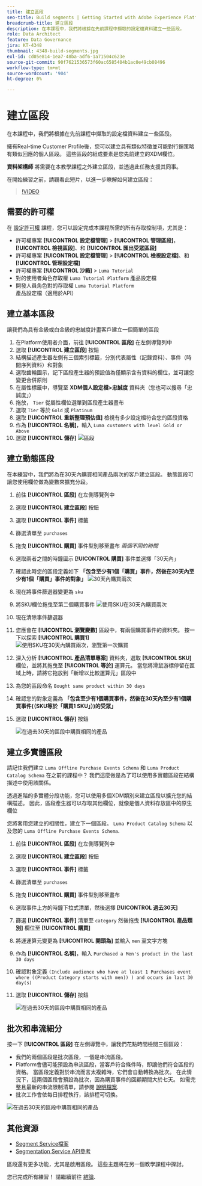 ```yaml
---
title: 建立區段
seo-title: Build segments | Getting Started with Adobe Experience Platform for Data Architects and Data Engineers
breadcrumb-title: 建立區段
description: 在本課程中，我們將根據在先前課程中擷取的設定檔資料建立一些區段。
role: Data Architect
feature: Data Governance
jira: KT-4348
thumbnail: 4348-build-segments.jpg
exl-id: cd05e814-1ea7-48ba-adf6-1a71504c623e
source-git-commit: 90f7621536573f60ac6585404b1ac0e49cb08496
workflow-type: tm+mt
source-wordcount: '904'
ht-degree: 0%

---
```


# 建立區段

<!-- 30 min-->
在本課程中，我們將根據在先前課程中擷取的設定檔資料建立一些區段。

擁有Real-time Customer Profile後，您可以建立具有類似特徵並可能對行銷策略有類似回應的個人區段。 這些區段的組成要素是您先前建立的XDM欄位。

**資料架構師** 將需要在本教學課程之外建立區段，並透過此任務支援其同事。

在開始練習之前，請觀看此短片，以進一步瞭解如何建立區段：
>[!VIDEO](https://video.tv.adobe.com/v/27254?quality=12&learn=on)


## 需要的許可權

在 [設定許可權](configure-permissions.md) 課程，您可以設定完成本課程所需的所有存取控制項，尤其是：

* 許可權專案 **[!UICONTROL 設定檔管理]** > **[!UICONTROL 管理區段]**， **[!UICONTROL 檢視區段]**、和 **[!UICONTROL 匯出受眾區段]**
* 許可權專案 **[!UICONTROL 設定檔管理]** > **[!UICONTROL 檢視設定檔]**、和 **[!UICONTROL 管理設定檔]**
* 許可權專案 **[!UICONTROL 沙箱]** > `Luma Tutorial`
* 對的使用者角色存取權 `Luma Tutorial Platform` 產品設定檔
* 開發人員角色對的存取權 `Luma Tutorial Platform` 產品設定檔（適用於API）

## 建立基本區段

讓我們為具有金級或白金級的忠誠度計畫客戶建立一個簡單的區段

1. 在Platform使用者介面，前往 **[!UICONTROL 區段]** 在左側導覽列中
1. 選取 **[!UICONTROL 建立區段]** 按鈕
1. 結構描述產生器左側有三個索引標籤，分別代表屬性（記錄資料）、事件（時間序列資料）和對象
1. 選取齒輪圖示，記下區段產生器的預設值為僅顯示含有資料的欄位，並可讓您變更合併原則
1. 在屬性標籤中，導覽至 **XDM個人設定檔>忠誠度** 資料夾（您也可以搜尋「忠誠度」）
1. 拖放， `Tier` 從屬性欄位選單到區段產生器畫布
1. 選取 `Tier` 等於 `Gold` 或 `Platinum`
1. 選取 **[!UICONTROL 重新整理預估值]** 檢視有多少設定檔符合您的區段資格
1. 作為 **[!UICONTROL 名稱]**，輸入 `Luma customers with level Gold or Above`
1. 選取 **[!UICONTROL 儲存]**
   ![區段](assets/segment-goldOrAbove.png)

<!--## Build a sequential segment-->

## 建立動態區段

在本練習中，我們將為在30天內購買相同產品兩次的客戶建立區段。 動態區段可讓您使用欄位做為變數來擴充分段。

1. 前往 **[!UICONTROL 區段]** 在左側導覽列中
1. 選取 **[!UICONTROL 建立區段]** 按鈕
1. 選取 **[!UICONTROL 事件]** 標籤
1. 篩選清單至 `purchases`
1. 拖曳 **[!UICONTROL 購買]** 事件型別移至畫布 _兩個不同的時間_
1. 選取兩者之間的時鐘圖示 **[!UICONTROL 購買]** 事件並選擇「30天內」
1. 確認此時您的區段定義如下 **「包含至少有1個「購買」事件，然後在30天內至少有1個「購買」事件的對象」**
   ![30天內購買兩次](assets/segment-twoPurchases.png)
1. 現在將事件篩選器變更為 `sku`
1. 將SKU欄位拖曳至第二個購買事件
   ![使用SKU在30天內購買兩次](assets/segment-twoPurchases-addSku.png)
1. 現在清除事件篩選器
1. 您應會在 **[!UICONTROL 瀏覽變數]** 區段中，有兩個購買事件的資料夾。 按一下以探索 **[!UICONTROL 購買1]**\
   ![使用SKU在30天內購買兩次，瀏覽第一次購買](assets/segment-twoPurchases-browsePurchaseOne.png)
1. 深入分析 **[!UICONTROL 產品清單專案]** 資料夾，選取 **[!UICONTROL SKU]** 欄位，並將其拖曳至 **[!UICONTROL 等於]** 運算元。 當您將滑鼠游標停留在區域上時，請將它拖放到「新增以比較運算元」區段中
1. 為您的區段命名 `Bought same product within 30 days`
1. 確認您的對象定義為 **「包含至少有1個購買事件，然後在30天內至少有1個購買事件(（SKU等於「購買1 SKU」）)的受眾」**
1. 選取 **[!UICONTROL 儲存]** 按鈕

   ![在過去30天的區段中購買相同的產品](assets/segment-boughtSameProduct.png)

## 建立多實體區段

請記住我們建立 `Luma Offline Purchase Events Schema` 和 `Luma Product Catalog Schema` 在之前的課程中？ 我們這麼做是為了可以使用多實體區段在結構描述中使用該關係。

透過進階的多實體分段功能，您可以使用多個XDM類別來建立區段以擴充您的結構描述。 因此，區段產生器可以存取其他欄位，就像是個人資料存放區中的原生欄位

您將套用您建立的相關性，建立下一個區段。 `Luma Product Catalog Schema` 以及您的 `Luma Offline Purchase Events Schema`.

1. 前往 **[!UICONTROL 區段]** 在左側導覽列中
1. 選取 **[!UICONTROL 建立區段]** 按鈕
1. 選取 **[!UICONTROL 事件]** 標籤
1. 篩選清單至 `purchases`
1. 拖曳 **[!UICONTROL 購買]** 事件型別移至畫布
1. 選取事件上方的時鐘下拉式清單，然後選擇 **[!UICONTROL 過去30天]**
1. 篩選 **[!UICONTROL 事件]** 清單至 `category` 然後拖曳 **[!UICONTROL 產品類別]** 欄位至 **[!UICONTROL 購買]**
1. 將運運算元變更為 **[!UICONTROL 開頭為]** 並輸入 `men` 至文字方塊
1. 作為 **[!UICONTROL 名稱]**，輸入 `Purchased a Men's product in the last 30 days`
1. 確認對象定義 `(Include audience who have at least 1 Purchases event where ((Product Category starts with men)) ) and occurs in last 30 day(s)`
1. 選取 **[!UICONTROL 儲存]** 按鈕

   ![在過去30天的區段中購買相同的產品](assets/segment-purchasedMens.png)

## 批次和串流細分

按一下 **[!UICONTROL 區段]** 在左側導覽中，讓我們花點時間檢閱三個區段：

* 我們的兩個區段是批次區段，一個是串流區段。
* Platform會儘可能預設為串流區段，當客戶符合條件時，即讓他們符合區段的資格。 當區段定義對於串流而言太複雜時，它們會自動轉換為批次。 在此情況下，這兩個區段會預設為批次，因為購買事件的回顧期間大於七天。 如需完整且最新的串流限制清單，請參閱 [說明檔案](https://experienceleague.adobe.com/docs/experience-platform/segmentation/ui/streaming-segmentation.html).
* 批次工作會依每日排程執行，該排程可切換。

![在過去30天的區段中購買相同的產品](assets/segment-review.png)

## 其他資源

* [Segment Service檔案](https://experienceleague.adobe.com/docs/experience-platform/segmentation/home.html)
* [Segmentation Service API參考](https://www.adobe.io/experience-platform-apis/references/segmentation/)

區段還有更多功能，尤其是啟用區段。 這些主題將在另一個教學課程中探討。

您已完成所有練習！ 請繼續前往 [結論](conclusion.md).
